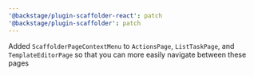 ```yaml
---
'@backstage/plugin-scaffolder-react': patch
'@backstage/plugin-scaffolder': patch
---
```


Added `ScaffolderPageContextMenu` to `ActionsPage`, `ListTaskPage`, and `TemplateEditorPage` so that you can more easily navigate between these pages
